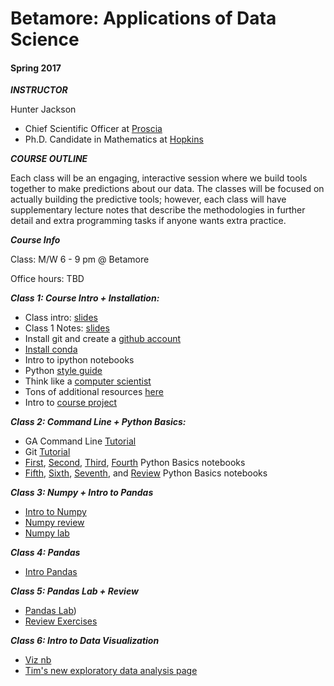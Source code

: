 # Betamore: Applications of Data Science
#### Spring 2017

***INSTRUCTOR***

Hunter Jackson

*	Chief Scientific Officer at [Proscia](https://www.proscia.com)
*	Ph.D. Candidate in Mathematics at [Hopkins](https://www.math.jhu.edu)

***COURSE OUTLINE***

Each class will be an engaging, interactive session where we build tools together to make predictions about our data. The classes will be focused on actually building the predictive tools; however, each class will have supplementary lecture notes that describe the methodologies in further detail and extra programming tasks if anyone wants extra practice.


***Course Info***

Class: M/W 6 - 9 pm @ Betamore

Office hours: TBD



***Class 1: Course Intro + Installation:***


*	Class intro: [slides](https://github.com/betamore/adS17/blob/master/slides/DS_courseintro.pdf)
*	Class 1 Notes: [slides](https://github.com/betamore/adS17/blob/master/slides/DS_lecture1.pdf)
* 	Install git and create a [github account](https://github.com)
* 	[Install conda](https://conda.io/docs/download.html)
* 	Intro to ipython notebooks
* 	Python [style guide](https://www.python.org/dev/peps/pep-0008/)
* 	Think like a [computer scientist](http://interactivepython.org/runestone/static/thinkcspy/toc.html#t-o-c)
* 	Tons of additional resources [here](https://github.com/betamore/adS17/blob/master/notes/additional_resources.md)
* 	Intro to [course project](https://github.com/betamore/adS17/blob/master/notes/course_project.md)

***Class 2: Command Line + Python Basics:***

*	GA Command Line [Tutorial](http://generalassembly.github.io/prework/cl/#/)
*	Git [Tutorial](https://try.github.io/levels/1/challenges/1)
*	[First](https://github.com/betamore/adS17/blob/master/notebooks/01.ipynb), [Second](https://github.com/betamore/adS17/blob/master/notebooks/02.ipynb), [Third](https://github.com/betamore/adS17/blob/master/notebooks/03.ipynb), [Fourth](https://github.com/betamore/adS17/blob/master/notebooks/04.ipynb) Python Basics notebooks
*	[Fifth](https://github.com/betamore/adS17/blob/master/notebooks/05.ipynb), [Sixth](https://github.com/betamore/adS17/blob/master/notebooks/06.ipynb), [Seventh](https://github.com/betamore/adS17/blob/master/notebooks/07.ipynb), and [Review](https://github.com/betamore/adS17/blob/master/notebooks/python-basics.ipynb) Python Basics notebooks

***Class 3: Numpy + Intro to Pandas***

* [Intro to Numpy](https://github.com/betamore/adS17/blob/master/notebooks/04_numpy_ref.ipynb)
* [Numpy review](https://github.com/betamore/adS17/blob/master/notebooks/numpy-review.ipynb)
* [Numpy lab](https://github.com/betamore/adS17/blob/master/notebooks/np-practice.ipynb)


***Class 4: Pandas***

* [Intro Pandas](https://github.com/betamore/adS17/blob/master/notebooks/02-pandas.ipynb)

***Class 5: Pandas Lab + Review***

* [Pandas Lab](https://github.com/betamore/adS17/blob/master/notebooks/02_pandas_lab.ipynb))
* [Review Exercises](https://github.com/betamore/adS17/blob/master/notebooks/02_practice_exercises.ipynb)

***Class 6: Intro to Data Visualization***

* [Viz nb](https://github.com/betamore/adS17/blob/master/notebooks/03-visualisation.ipynb)
* [Tim's new exploratory data analysis page](http://pythonplot.com/)





